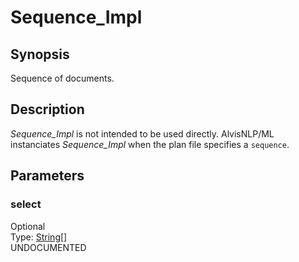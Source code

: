 <h1 class="module">Sequence_Impl</h1>

## Synopsis

Sequence of documents.

## Description

*Sequence_Impl* is not intended to be used directly. AlvisNLP/ML instanciates *Sequence_Impl* when the plan file specifies a `sequence`.

## Parameters

<a name="select">

### select

<div class="param-level param-level-optional">Optional
</div>
<div class="param-type">Type: <a href="../converter/java.lang.String[]" class="converter">String[]</a>
</div>
UNDOCUMENTED

